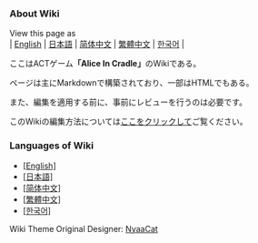 ### About Wiki

View this page as<br>
| [English](README) | [日本語](README_ja) | [简体中文](README_zh-hans) | [繁體中文](README_zh-hant) | [한국어](README_ko) |

ここはACTゲーム<b>「Alice In Cradle」</b>のWikiである。

ページは主にMarkdownで構築されており、一部はHTMLでもある。

また、編集を適用する前に、事前にレビューを行うのは必要です。

このWikiの編集方法については[ここをクリックして](contribution/contribute.md)ご覧ください。

### Languages of Wiki

- [[English]](wiki/en/)
- [[日本語]](wiki/ja/)
- [[简体中文]](wiki/zh-hans/)
- [[繁體中文]](wiki/zh-hant/)
- [[한국어]](wiki/ko/)

Wiki Theme Original Designer: [NyaaCat](https://github.com/nyaacat)
